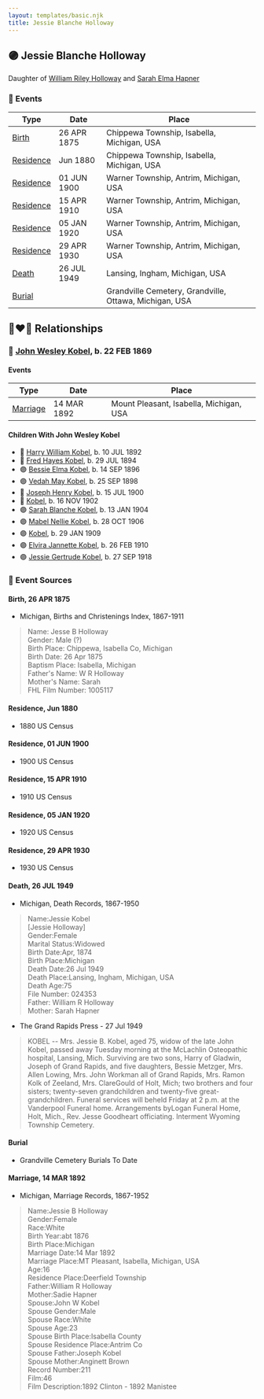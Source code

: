 ```yaml
---
layout: templates/basic.njk
title: Jessie Blanche Holloway
---
```

## 🟣 Jessie Blanche Holloway

Daughter of [William Riley Holloway](/people/9/90949012) and [Sarah Elma Hapner](/people/2/20173654)

### 📆 Events

Type | Date | Place
------ | ------ | ------
[Birth](#event-ec04640a-85c4-4562-a5ba-6ab0c18e8e60) | 26 APR 1875 | Chippewa Township, Isabella, Michigan, USA
[Residence](#event-cf172af8-eca4-4ac1-9357-3fda91c1b937) | Jun 1880 | Chippewa Township, Isabella, Michigan, USA
[Residence](#event-bf752a00-b3f2-4860-89de-ff74ad1232d6) | 01 JUN 1900 | Warner Township, Antrim, Michigan, USA
[Residence](#event-859e310e-0b3a-45c9-8958-c6897f7e4ab6) | 15 APR 1910 | Warner Township, Antrim, Michigan, USA
[Residence](#event-d9e3f3a9-143e-428d-aea6-eedf04ff1520) | 05 JAN 1920 | Warner Township, Antrim, Michigan, USA
[Residence](#event-9683f4f9-3de5-41ec-a451-410ee15291ac) | 29 APR 1930 | Warner Township, Antrim, Michigan, USA
[Death](#event-77b423d2-bf77-41f5-bfd0-d1524fd66210) | 26 JUL 1949 | Lansing, Ingham, Michigan, USA
[Burial](#event-54927eff-df4b-4fda-a569-d4712462478e) |  | Grandville Cemetery, Grandville, Ottawa, Michigan, USA

## 👩‍❤️‍👨 Relationships

### 🔵 [John Wesley Kobel](/people/2/24649136), b. 22 FEB 1869

#### Events

Type | Date | Place
------ | ------ | ------
[Marriage](#event-2d86d2f8-8611-4c61-89df-586806352ee5) | 14 MAR 1892 | Mount Pleasant, Isabella, Michigan, USA
#### Children With John Wesley Kobel
* 🔵 [Harry William Kobel](/people/3/30496161), b. 10 JUL 1892
* 🔵 [Fred Hayes Kobel](/people/1/1672312), b. 29 JUL 1894
* 🟣 [Bessie Elma Kobel](/people/3/34277096), b. 14 SEP 1896
* 🟣 [Vedah May Kobel](/people/5/52554620), b. 25 SEP 1898
* 🔵 [Joseph Henry Kobel](/people/5/50400728), b. 15 JUL 1900
* 🔵 [Kobel](/people/4/43995845), b. 16 NOV 1902
* 🟣 [Sarah Blanche Kobel](/people/4/40397804), b. 13 JAN 1904
* 🟣 [Mabel Nellie Kobel](/people/6/69123608), b. 28 OCT 1906
* 🟣 [Kobel](/people/7/71908748), b. 29 JAN 1909
* 🟣 [Elvira Jannette Kobel](/people/2/2756961), b. 26 FEB 1910
* 🟣 [Jessie Gertrude Kobel](/people/9/95617946), b. 27 SEP 1918
### 📰 Event Sources

#### <a id="event-ec04640a-85c4-4562-a5ba-6ab0c18e8e60"></a> Birth, 26 APR 1875
* Michigan, Births and Christenings Index, 1867-1911
>   
  > Name: Jesse B Holloway  
  > Gender: Male (?)  
  > Birth Place: Chippewa, Isabella Co, Michigan  
  > Birth Date: 26 Apr 1875  
  > Baptism Place: Isabella, Michigan  
  > Father's Name: W R Holloway  
  > Mother's Name: Sarah  
  > FHL Film Number: 1005117

#### <a id="event-cf172af8-eca4-4ac1-9357-3fda91c1b937"></a> Residence, Jun 1880
* 1880 US Census

#### <a id="event-bf752a00-b3f2-4860-89de-ff74ad1232d6"></a> Residence, 01 JUN 1900
* 1900 US Census

#### <a id="event-859e310e-0b3a-45c9-8958-c6897f7e4ab6"></a> Residence, 15 APR 1910
* 1910 US Census

#### <a id="event-d9e3f3a9-143e-428d-aea6-eedf04ff1520"></a> Residence, 05 JAN 1920
* 1920 US Census

#### <a id="event-9683f4f9-3de5-41ec-a451-410ee15291ac"></a> Residence, 29 APR 1930
* 1930 US Census

#### <a id="event-77b423d2-bf77-41f5-bfd0-d1524fd66210"></a> Death, 26 JUL 1949
* Michigan, Death Records, 1867-1950
>   
  > Name:Jessie Kobel  
  > [Jessie Holloway]   
  > Gender:Female  
  > Marital Status:Widowed  
  > Birth Date:Apr, 1874  
  > Birth Place:Michigan  
  > Death Date:26 Jul 1949  
  > Death Place:Lansing, Ingham, Michigan, USA  
  > Death Age:75  
  > File Number: 024353  
  > Father: William R Holloway  
  > Mother: Sarah Hapner
* The Grand Rapids Press  - 27 Jul 1949
>   
  > KOBEL -- Mrs. Jessie B. Kobel, aged 75, widow of the late John Kobel, passed away Tuesday morning at the McLachlin Osteopathic hospital, Lansing, Mich. Surviving are two sons, Harry of Gladwin, Joseph of Grand Rapids, and five daughters, Bessie Metzger, Mrs. Allen Lowing, Mrs. John Workman all of Grand Rapids, Mrs. Ramon Kolk of Zeeland, Mrs. ClareGould of Holt, Mich; two brothers and four sisters; twenty-seven grandchildren and twenty-five great-grandchildren. Funeral services will beheld Friday at 2 p.m. at the Vanderpool Funeral home. Arrangements byLogan Funeral Home, Holt, Mich., Rev. Jesse Goodheart officiating. Interment Wyoming Township Cemetery.

#### <a id="event-54927eff-df4b-4fda-a569-d4712462478e"></a> Burial
* Grandville Cemetery Burials To Date
#### <a id="event-2d86d2f8-8611-4c61-89df-586806352ee5"></a> Marriage, 14 MAR 1892
* Michigan, Marriage Records, 1867-1952
>   
  > Name:Jessie B Holloway  
  > Gender:Female  
  > Race:White  
  > Birth Year:abt 1876  
  > Birth Place:Michigan  
  > Marriage Date:14 Mar 1892  
  > Marriage Place:MT Pleasant, Isabella, Michigan, USA  
  > Age:16  
  > Residence Place:Deerfield Township  
  > Father:William R Holloway  
  > Mother:Sadie Hapner  
  > Spouse:John W Kobel  
  > Spouse Gender:Male  
  > Spouse Race:White  
  > Spouse Age:23  
  > Spouse Birth Place:Isabella County  
  > Spouse Residence Place:Antrim Co  
  > Spouse Father:Joseph Kobel  
  > Spouse Mother:Anginett Brown  
  > Record Number:211  
  > Film:46  
  > Film Description:1892 Clinton - 1892 Manistee
